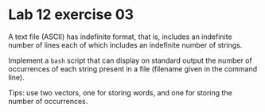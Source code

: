 <!--
vim: tabstop=4 shiftwidth=4
-->
# Lab 12 exercise 03
A text file (ASCII) has indefinite format, that is, includes an indefinite
number of lines each of which includes an indefinite number of strings.

Implement a `bash` script that can display on standard output the number of
occurrences of each string present in a file (filename given in the command
line).

Tips: use two vectors, one for storing words, and one for storing the number of occurrences.
